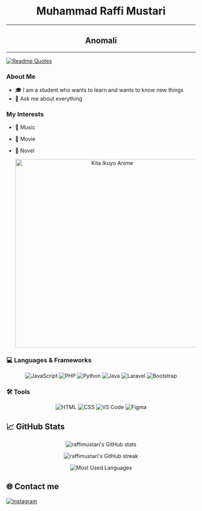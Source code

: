 <h1 align= 'center'> Muhammad Raffi Mustari</h2>

---

<h2 align='center'>Anomali</h2>


---


[![Readme Quotes](https://quotes-github-readme.vercel.app/api?type=horizontal&theme=monokai)](https://github.com/piyushsuthar/github-readme-quotes)


### About Me

- 🎓 I am a student who wants to learn and wants to know new things
- 💬 Ask me about everything

### My Interests

- 🎼 Music
- 🎥 Movie
- 📑 Novel

   <p align="center"> <img src="https://github.com/user-attachments/assets/ea956e0e-95e0-4da8-9c91-fd1217455c4e" alt="Kita Ikuyo Anime" width="500px"> </p>

### 💻 Languages & Frameworks
<p align="center">
  <img src="https://img.shields.io/badge/JavaScript-F7DF1E?style=flat-square&logo=javascript&logoColor=black" alt="JavaScript">
  <img src="https://img.shields.io/badge/PHP-777BB4?style=flat-square&logo=php&logoColor=white" alt="PHP">
  <img src="https://img.shields.io/badge/Python-3776AB?style=flat-square&logo=python&logoColor=white" alt="Python">
  <img src="https://img.shields.io/badge/Java-007396?style=flat-square&logo=java&logoColor=white" alt="Java">
  <img src="https://img.shields.io/badge/Laravel-FF2D20?style=flat-square&logo=laravel&logoColor=white" alt="Laravel">
  <img src="https://img.shields.io/badge/Bootstrap-7952B3?style=flat-square&logo=bootstrap&logoColor=white" alt="Bootstrap">
</p>

### 🛠 Tools
<p align="center">
  <img src="https://img.shields.io/badge/HTML-E34F26?style=flat-square&logo=html5&logoColor=white" alt="HTML">
  <img src="https://img.shields.io/badge/CSS-1572B6?style=flat-square&logo=css3&logoColor=white" alt="CSS">
  <img src="https://img.shields.io/badge/VS_Code-007ACC?style=flat-square&logo=visual-studio-code&logoColor=white" alt="VS Code">
  <img src="https://img.shields.io/badge/Figma-F24E1E?style=flat-square&logo=figma&logoColor=white" alt="Figma">
</p>

## 📈 GitHub Stats

<p align="center">
  <img src="https://github-readme-stats.vercel.app/api?username=raffimustari&show_icons=true&theme=radical&hide_border=true" alt="raffimustari's GitHub stats">
</p>

<p align="center">
  <img src="https://github-readme-streak-stats.herokuapp.com/?user=raffimustari&theme=radical&hide_border=true" alt="raffimustari's GitHub streak">
</p>

<p align="center">
  <img src="https://github-readme-stats.vercel.app/api/top-langs/?username=raffimustari&layout=compact&theme=radical&hide_border=true" alt="Most Used Languages">
</p>







## 🌐 Contact me

<a href="https://www.instagram.com/mramdhan_dani/">
  <img src="https://img.shields.io/badge/Instagram-E4405F?style=flat-square&logo=instagram&logoColor=white" alt="Instagram">
</a>
